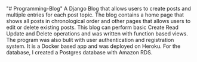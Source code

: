 "# Programming-Blog" 
A Django Blog that allows users to create posts and multiple entries for each post topic. The blog contains a home page that shows all posts in chronological order and other pages that allows users to edit or delete existing posts. This blog can perform basic Create Read Update and Delete operations and was written with function based views. The program was also bulit with user authentication and registration system. It is a Docker based app and was deployed on Heroku. For the database, I created a Postgres database with Amazon RDS. 



